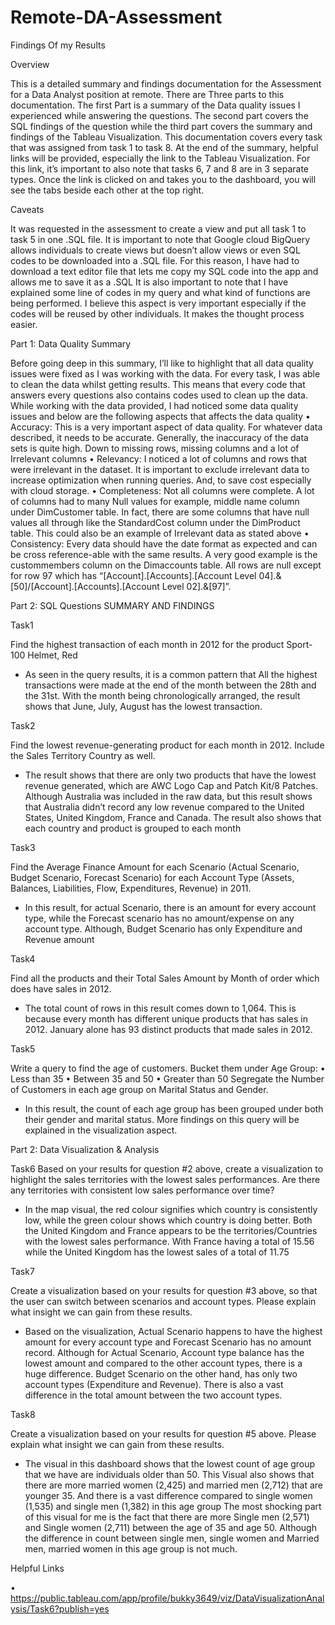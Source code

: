# Remote-DA-Assessment
Findings Of my Results

Overview

This is a detailed summary and findings documentation for the Assessment for a Data Analyst position at remote. There are Three parts to this documentation. The first Part is a summary of the Data quality issues I experienced while answering the questions. 
The second part covers the SQL findings of the question while the third part covers the summary and findings of the Tableau Visualization. This documentation covers every task that was assigned from task 1 to task 8. 
At the end of the summary, helpful links will be provided, especially the link to the Tableau Visualization. For this link, it’s important to also note that tasks 6, 7 and 8 are in 3 separate types. Once the link is clicked on and takes you to the dashboard, you will see the tabs beside each other at the top right.

Caveats

It was requested in the assessment to create a view and put all task 1 to task 5 in one .SQL file. It is important to note that Google cloud BigQuery allows individuals to create views but doesn’t allow views or even SQL codes to be downloaded into a .SQL file. For this reason, I have had to download a text editor file that lets me copy my SQL code into the app and allows me to save it as a .SQL
	It is also important to note that I have explained some line of codes in my query and what kind of functions are being performed. I believe this aspect is very important especially if the codes will be reused by other individuals. It makes the thought process easier.


Part 1: Data Quality Summary

Before going deep in this summary, I’ll like to highlight that all data quality issues were fixed as I was working with the data. For every task, I was able to clean the data whilst getting results. This means that every code that answers every questions also contains codes used to clean up the data. 
While working with the data provided, I had noticed some data quality issues and below are the following aspects that affects the data quality
•	Accuracy: This is a very important aspect of data quality. For whatever data described, it needs to be accurate. Generally, the inaccuracy of the data sets is quite high. Down to missing rows, missing columns and a lot of Irrelevant columns
•	Relevancy: I noticed a lot of columns and rows that were irrelevant in the dataset. It is important to exclude irrelevant data to increase optimization when running queries. And, to save cost especially with cloud storage.
•	Completeness: Not all columns were complete. A lot of columns had to many Null values for example, middle name column under DimCustomer table. In fact, there are some columns that have null values all through like the StandardCost column under the DimProduct table. This could also be an example of Irrelevant data as stated above
•	Consistency: Every data should have the date format as expected and can be cross reference-able with the same results. A very good example is the custommembers column on the Dimaccounts table. All rows are null except for row 97 which has “[Account].[Accounts].[Account Level 04].&[50]/[Account].[Accounts].[Account Level 02].&[97]”.






Part 2: SQL Questions SUMMARY AND FINDINGS

Task1

Find the highest transaction of each month in 2012 for the product Sport-100 Helmet, Red
-	 As seen in the query results, it is a common pattern that All the highest transactions were made at the end of the month between the 28th and the 31st. With the month being chronologically arranged, the result shows that June, July, August has the lowest transaction. 


Task2

Find the lowest revenue-generating product for each month in 2012. Include the Sales Territory Country as well.
-	 The result shows that there are only two products that have the lowest revenue generated, which are AWC Logo Cap and Patch Kit/8 Patches. Although Australia was included in the raw data, but this result shows that Australia didn’t record any low revenue compared to the United States, United Kingdom, France and Canada. The result also shows that each country and product is grouped to each month


Task3

Find the Average Finance Amount for each Scenario (Actual Scenario, Budget Scenario, Forecast Scenario) for each Account Type (Assets, Balances, Liabilities, Flow, Expenditures, Revenue) in 2011.
-	 In this result, for actual Scenario, there is an amount for every account type, while the Forecast scenario has no amount/expense on any account type. Although, Budget Scenario has only Expenditure and Revenue amount


Task4

Find all the products and their Total Sales Amount by Month of order which does have sales in 2012.
-	The total count of rows in this result comes down to 1,064. This is because every month has different unique products that has sales in 2012. January alone has 93 distinct products that made sales in 2012.


Task5

Write a query to find the age of customers. Bucket them under
Age Group:
•	Less than 35
•	Between 35 and 50
•	Greater than 50
Segregate the Number of Customers in each age group on Marital Status and Gender.
-	 In this result, the count of each age group has been grouped under both their gender and marital status. More findings on this query will be explained in the visualization aspect.




	

Part 2: Data Visualization & Analysis

Task6
Based on your results for question #2 above, create a visualization to highlight the sales territories with the lowest sales performances. Are there any territories with consistent low sales performance over time?
-	 In the map visual, the red colour signifies which country is consistently low, while the green colour shows which country is doing better.
Both the United Kingdom and France appears to be the territories/Countries with the lowest sales performance. With France having a total of 15.56 while the United Kingdom has the lowest sales of a total of 11.75

Task7

Create a visualization based on your results for question #3 above, so that the user can switch between scenarios and account types. Please explain what insight we can gain from these results.
-	 Based on the visualization, Actual Scenario happens to have the highest amount for every account type and Forecast Scenario has no amount record. Although for Actual Scenario, Account type balance has the lowest amount and compared to the other account types, there is a huge difference.
Budget Scenario on the other hand, has only two account types (Expenditure and Revenue). There is also a vast difference in the total amount between the two account types.


Task8

Create a visualization based on your results for question #5 above. Please explain what insight we can gain from these results.
-	 The visual in this dashboard shows that the lowest count of age group that we have are individuals older than 50. 
  This Visual also shows that there are more married women (2,425) and married men (2,712) that are younger 35. And there is a vast difference compared to single women (1,535) and single men (1,382) in this age group
 The most shocking part of this visual for me is the fact that there are more Single men (2,571) and Single women (2,711) between the age of 35 and age 50. Although the difference in count between single men, single women and Married men, married women in this age group is not much.


Helpful Links

•	https://public.tableau.com/app/profile/bukky3649/viz/DataVisualizationAnalysis/Task6?publish=yes




